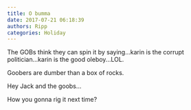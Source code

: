 ```yaml
---
title: O bumma
date: 2017-07-21 06:18:39
authors: Ripp
categories: Holiday
---
```


 The GOBs think they can spin it by saying...karin is the corrupt politician...karin is the good oleboy...LOL.

Goobers are dumber than a box of rocks.

Hey Jack and the goobs...

How you gonna rig it next time?